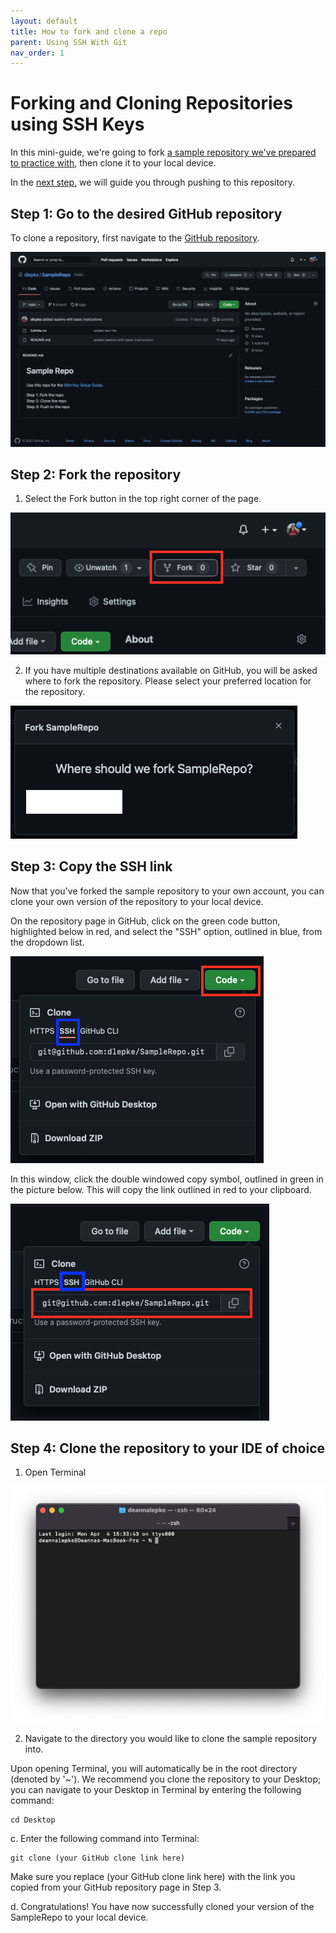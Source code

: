 ```yaml
---
layout: default
title: How to fork and clone a repo
parent: Using SSH With Git
nav_order: 1
---
```


# Forking and Cloning Repositories using SSH Keys

In this mini-guide, we're going to fork [a sample repository we've prepared to practice with](https://github.com/dlepke/SampleRepo), then clone it to your local device.  

In the [next step,](https://dlepke.github.io/Deanna-Wilson-Ray/docs/UsingSSHWithGit/pushgit/) we will guide you through pushing to this repository.

## Step 1: Go to the desired GitHub repository
To clone a repository, first navigate to the [GitHub repository](https://github.com/dlepke/SampleRepo).

![An image of a sample repository hosted on Github](../../assets/images/github_sample_repo.png)

## Step 2: Fork the repository
1) Select the Fork button in the top right corner of the page.

![An image of the "Fork" button on the sample repository](../../assets/images/github_fork.png)

2) If you have multiple destinations available on GitHub, you will be asked where to fork the repository. Please select your preferred location for the repository.

![An image of the pop-up window shown when forking a repository on Github](../../assets/images/github_fork_where.png)

## Step 3: Copy the SSH link
Now that you've forked the sample repository to your own account, you can clone your own version of the repository to your local device.

On the repository page in GitHub, click on the green code button, highlighted below in red, and select the "SSH" option, outlined in blue, from the dropdown list.

![An annotated image showing the SSH Option for cloning a git repository](../../assets/images/ssh-clone.png)

In this window, click the double windowed copy symbol, outlined in green in the picture below. This will copy the link outlined in red to your clipboard.

![An annotated image of the button used for copying repository links for cloning git repositories](../../assets/images/ssh-get-clone-link.png)

## Step 4: Clone the repository to your IDE of choice
1) Open Terminal

![An image of a new terminal window](../../assets/images/Terminal-start.png)

2) Navigate to the directory you would like to clone the sample repository into.

Upon opening Terminal, you will automatically be in the root directory (denoted by '~'). We recommend you clone the repository to your Desktop; you can navigate to your Desktop in Terminal by entering the following command:

```
cd Desktop
```

c. Enter the following command into Terminal:

```
git clone (your GitHub clone link here)
```

Make sure you replace (your GitHub clone link here) with the link you copied from your GitHub repository page in Step 3. 

d. Congratulations! You have now successfully cloned your version of the SampleRepo to your local device.


